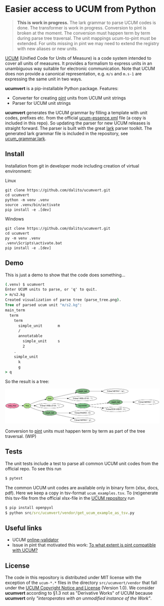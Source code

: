 # Easier access to UCUM from Python

> **This is work in progress.** The lark grammar to parse UCUM codes is done.
The transformer is work in progress.
Conversion to pint is broken at the moment.
The conversion must happen term by term during parse tree traversal.
The unit mappings ucum-to-pint must be extended.
For units missing in pint we may need to extend the registry with new aliases or new units.

[UCUM](https://ucum.org/) (Unified Code for Units of Measure) is a code system intended to cover all units of measures.
It provides a formalism to express units in an unambiguous way suitable for electronic communication.
Note that UCUM does non provide a canonical representation, e.g. `m/s` and `m.s-1` are expressing the same unit in two ways.

**ucumvert** is a pip-installable Python package. Features:

- Converter for creating [pint](https://pypi.org/project/pint/) units from UCUM unit strings
- Parser for UCUM unit strings

**ucumvert** generates the UCUM grammar by filling a template with unit codes, prefixes etc. from the official [ucum-essence.xml](https://github.com/ucum-org/ucum/blob/main/ucum-essence.xml) file (a copy is included in this repo). 
So updating the parser for new UCUM releases is straight forward.
The parser is built with the great [lark](https://pypi.org/project/lark/) parser toolkit.
The generated lark grammar file is included in the repository, see [ucum_grammar.lark](https://github.com/dalito/ucumvert/blob/main/src/ucumvert/ucum_grammar.lark).

## Install

Installation from git in developer mode including creation of virtual environment:

Linux
```
git clone https://github.com/dalito/ucumvert.git
cd ucumvert
python -m venv .venv
source .venv/bin/activate
pip install -e .[dev]
```

Windows
```
git clone https://github.com/dalito/ucumvert.git
cd ucumvert
py -m venv .venv
.venv\Scripts\activate.bat
pip install -e .[dev]
```

## Demo

This is just a demo to show that the code does something...

```cmd
(.venv) $ ucumvert
Enter UCUM units to parse, or 'q' to quit.
> m/s2.kg
Created visualization of parse tree (parse_tree.png).
Tree of parsed ucum unit "m/s2.kg":
main_term
  term
    term
      simple_unit       m
      /
      annotatable
        simple_unit     s
        2
    .
    simple_unit
      k
      g
> q
```

So the result is a tree:

![parse tree](parse_tree.png)

Conversion to [pint](https://pint.readthedocs.io/) units must happen term by term as part of the tree traversal. (WIP)

## Tests

The unit tests include a test to parse all common UCUM unit codes from the official repo. To see this run

```cmd
$ pytest
```

The common UCUM unit codes are available only in binary form (xlsx, docs, pdf).
Here we keep a copy in tsv-format `ucum_examples.tsv`.
To (re)generate this tsv-file from the official xlsx-file in the [UCUM repository](https://github.com/ucum-org/ucum/tree/main/common-units) run

```cmd
$ pip install openpyxl
$ python src/src/ucumvert/vendor/get_ucum_example_as_tsv.py
```

## Useful links

- UCUM [online-validator](https://ucum.nlm.nih.gov/ucum-lhc/demo.html)
- Issue in pint that motivated this work: [To what extent is pint compatible with UCUM?](https://github.com/hgrecco/pint/issues/1769)

## License

The code in this repository is distributed under MIT license with the exception of the `ucum-*.*` files in the directory `src/ucumvert/vendor` 
that fall under the [UCUM Copyright Notice and License](https://github.com/ucum-org/ucum/blob/main/LICENSE.md) (Version 1.0).
We consider **ucumvert** according to §1.3 not as "Derivative Works" of UCUM because **ucumvert** only *"interoperates with an unmodified instance of the Work"*.
